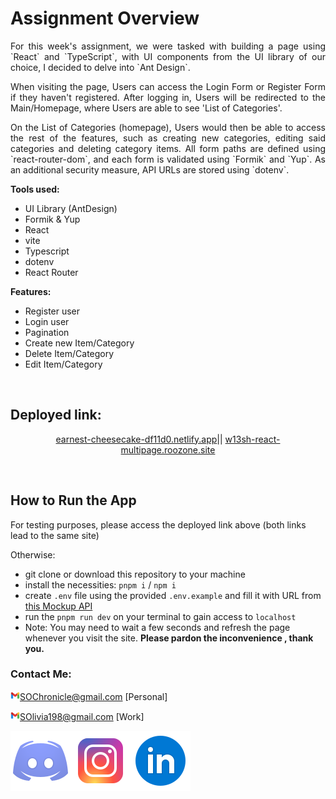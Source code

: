 # Assignment Overview

<p align="justify">For this week's assignment, we were tasked with building a page using `React` and `TypeScript`, with UI components from the UI library of our choice, I decided to delve into `Ant Design`. </p>

<p align="justify">When visiting the page, Users can access the Login Form or Register Form if they haven't registered. After logging in, Users will be redirected to the Main/Homepage, where Users are able to see 'List of Categories'. </p>
<p align="justify">On the List of Categories (homepage), Users would then be able to access the rest of the features, such as creating new categories, editing said categories and deleting category items.  All form paths are defined using `react-router-dom`, and each form is validated using `Formik` and `Yup`. As an additional security measure, API URLs are stored using `dotenv`.</p>

**Tools used:**
- UI Library (AntDesign)
- Formik & Yup
- React
- vite
- Typescript
- dotenv
- React Router

**Features:**
- Register user
- Login user
- Pagination
- Create new Item/Category
- Delete Item/Category 
- Edit Item/Category
<br>

## Deployed link: 
<p align="center">
<a href="https://earnest-cheesecake-df11d0.netlify.app">earnest-cheesecake-df11d0.netlify.app</a>||
<a href="https://w13sh-react-multipage.roozone.site/">w13sh-react-multipage.roozone.site</a>
</p> 
<br>

## How to Run the App

For testing purposes, please access the deployed link above (both links lead to the same site)

Otherwise:
- git clone or download this repository to your machine
- install the necessities: `pnpm i` / `npm i`
- create `.env` file using the provided `.env.example` and fill it with URL from [this Mockup API](https://documenter.getpostman.com/view/2478364/2s93sf2Ap7)
- run the `pnpm run dev` on your terminal to gain access to `localhost`
- Note: You may need to wait a few seconds and refresh the page whenever you visit the site. 
 **Please pardon the inconvenience , thank you.** 

### Contact Me:

<img src="https://raw.githubusercontent.com/RevoU-FSSE-2/week-7-SherinOlivia/3dd7cdf0d5c9fc1828f0dfcac8ef2e9c057902be/assets/gmail-icon.svg" width="15px" background-color="none">[SOChronicle@gmail.com](mailto:SOChronicle@gmail.com) [Personal]

<img src="https://raw.githubusercontent.com/RevoU-FSSE-2/week-7-SherinOlivia/3dd7cdf0d5c9fc1828f0dfcac8ef2e9c057902be/assets/gmail-icon.svg" width="15px" background-color="none">[SOlivia198@gmail.com](mailto:SOlivia198@gmail.com) [Work]

[![Roo-Discord](https://raw.githubusercontent.com/RevoU-FSSE-2/week-5-SherinOlivia/bddf1eca3ee3ad82db2f228095d01912bf9c3de6/assets/MDimgs/icons8-discord.svg)](https://discord.com/users/shxdxr#7539)[![Roo-Instagram](https://raw.githubusercontent.com/RevoU-FSSE-2/week-5-SherinOlivia/bddf1eca3ee3ad82db2f228095d01912bf9c3de6/assets/MDimgs/icons8-instagram.svg)](https://instagram.com/shxdxr?igshid=MzRlODBiNWFlZA==)[![Roo-LinkedIn](https://raw.githubusercontent.com/RevoU-FSSE-2/week-5-SherinOlivia/bddf1eca3ee3ad82db2f228095d01912bf9c3de6/assets/MDimgs/icons8-linkedin-circled.svg)](https://www.linkedin.com/in/sherin-olivia-07311127a/)